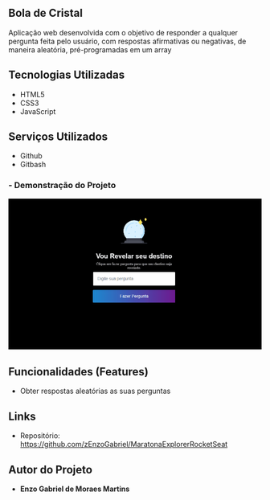 ## Bola de Cristal
 Aplicação web desenvolvida com o objetivo de responder a qualquer pergunta feita pelo usuário, com respostas afirmativas ou negativas, de maneira aleatória, pré-programadas em um array


## Tecnologias Utilizadas

* HTML5
* CSS3
* JavaScript

## Serviços Utilizados

* Github
* Gitbash


### - Demonstração do Projeto

![Homepage GIF](https://github.com/zEnzoGabriel/MaratonaExplorerRocketSeat/blob/main/midia/gifHomePageReadme.gif)



## Funcionalidades (Features)

 - Obter respostas aleatórias as suas perguntas
 


## Links
  - Repositório: https://github.com/zEnzoGabriel/MaratonaExplorerRocketSeat
   

 

  ## Autor do Projeto

  * **Enzo Gabriel de Moraes Martins** 

 
